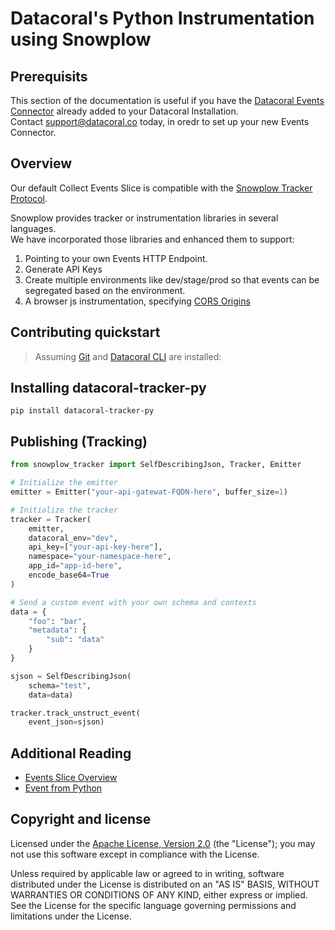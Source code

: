 # Datacoral's Python Instrumentation using Snowplow

## Prerequisits

This section of the documentation is useful if you have the [Datacoral Events Connector][1] already added to your Datacoral Installation.  
Contact support@datacoral.co today, in oredr to set up your new Events Connector.  

[1]: https://docs.datacoral.com/ingest_connectors/events/home/

## Overview
Our default Collect Events Slice is compatible with the [Snowplow Tracker Protocol][2].

[2]: https://github.com/snowplow/snowplow/wiki/snowplow-tracker-protocol

Snowplow provides tracker or instrumentation libraries in several languages.  
We have incorporated those libraries and enhanced them to support:  
1. Pointing to your own Events HTTP Endpoint.  
2. Generate API Keys
3. Create multiple environments like dev/stage/prod so that events can be segregated based on the environment.
4. A browser js instrumentation, specifying [CORS Origins][3]  

[3]: https://developer.mozilla.org/en-US/docs/Web/HTTP/CORS

## Contributing quickstart
> Assuming [Git][4] and [Datacoral CLI][5] are installed:

[4]: https://git-scm.com/
[5]: https://docs.datacoral.com/install_cli/  


## Installing datacoral-tracker-py
```
pip install datacoral-tracker-py
```

## Publishing (Tracking)

```python
from snowplow_tracker import SelfDescribingJson, Tracker, Emitter

# Initialize the emitter
emitter = Emitter("your-api-gatewat-FQDN-here", buffer_size=1)

# Initialize the tracker
tracker = Tracker(
    emitter,
    datacoral_env="dev",
    api_key=["your-api-key-here"],
    namespace="your-namespace-here",
    app_id="app-id-here",
    encode_base64=True
)

# Send a custom event with your own schema and contexts
data = {
    "foo": "bar",
    "metadata": {
        "sub": "data"
    }
}

sjson = SelfDescribingJson(
    schema="test",
    data=data)

tracker.track_unstruct_event(
    event_json=sjson)

```

## Additional Reading
- [Events Slice Overview][5]
- [Event from Python][5.1]

[5]: https://docs.datacoral.com/ingest_connectors/events/home/
[5.1]: https://docs.datacoral.com/ingest_connectors/events/python/


## Copyright and license
Licensed under the [Apache License, Version 2.0][4] (the "License");
you may not use this software except in compliance with the License.

Unless required by applicable law or agreed to in writing, software
distributed under the License is distributed on an "AS IS" BASIS,
WITHOUT WARRANTIES OR CONDITIONS OF ANY KIND, either express or implied.
See the License for the specific language governing permissions and
limitations under the License.

[4]: http://www.apache.org/licenses/LICENSE-2.0
